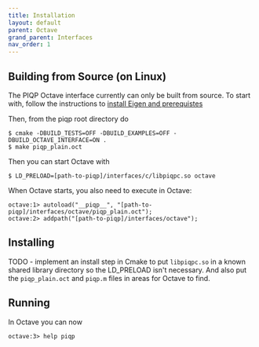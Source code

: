 ```yaml
---
title: Installation 
layout: default
parent: Octave
grand_parent: Interfaces
nav_order: 1
---
```


## Building from Source (on Linux)

The PIQP Octave interface currently can only be built from source.  To start with,
follow the instructions to [install Eigen and prerequistes](../../_common/building_from_source_deps.md)

Then, from the piqp root directory do
```
$ cmake -DBUILD_TESTS=OFF -DBUILD_EXAMPLES=OFF -DBUILD_OCTAVE_INTERFACE=ON .
$ make piqp_plain.oct
```

Then you can start Octave with
```
$ LD_PRELOAD=[path-to-piqp]/interfaces/c/libpiqpc.so octave
```

When Octave starts, you also need to execute in Octave:
```
octave:1> autoload("__piqp__", "[path-to-piqp]/interfaces/octave/piqp_plain.oct");
octave:2> addpath("[path-to-piqp]/interfaces/octave");
```

## Installing

TODO - implement an install step in Cmake to put `libpiqpc.so` in a known shared library directory so the LD_PRELOAD isn't necessary.  And also put the `piqp_plain.oct` and `piqp.m` files in areas for Octave to find.

## Running

In Octave you can now
```
octave:3> help piqp
```
